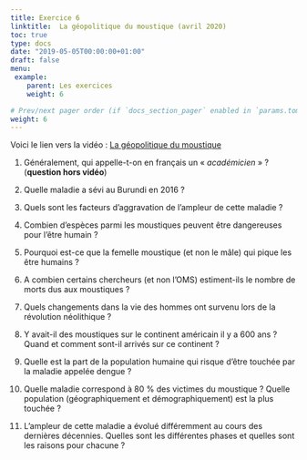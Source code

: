 ```yaml
---
title: Exercice 6
linktitle:  La géopolitique du moustique (avril 2020)
toc: true
type: docs
date: "2019-05-05T00:00:00+01:00"
draft: false
menu:
 example:
    parent: Les exercices
    weight: 6

# Prev/next pager order (if `docs_section_pager` enabled in `params.toml`)
weight: 6
---
```


Voici le lien vers la vidéo : [La géopolitique du moustique](https://www.youtube.com/watch?v=W2pdUKlxdL8)


1) Généralement, qui appelle-t-on en français un « _académicien_ » ? (**question hors vidéo**)

2) Quelle maladie a sévi au Burundi en 2016 ?

3) Quels sont les facteurs d’aggravation de l’ampleur de cette maladie ?

4) Combien d’espèces parmi les moustiques peuvent être dangereuses pour l’être humain ?

5) Pourquoi est-ce que la femelle moustique (et non le mâle) qui pique les être humains ? 

6) A combien certains chercheurs (et non l’OMS) estiment-ils le nombre de morts dus aux moustiques ?

7) Quels changements dans la vie des hommes ont survenu lors de la révolution néolithique ?

8) Y avait-il des moustiques sur le continent américain il y a 600 ans ? Quand et comment sont-il arrivés sur ce continent ?

9) Quelle est la part de la population humaine qui risque d’être touchée par la maladie appelée dengue ? 

10) Quelle maladie correspond à 80 % des victimes du moustique ? Quelle population (géographiquement et démographiquement) est la plus touchée ?

11) L’ampleur de cette maladie a évolué différemment au cours des dernières décennies. Quelles sont les différentes phases et quelles sont les raisons pour chacune ?


